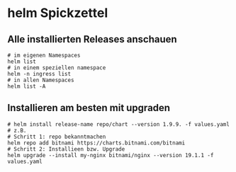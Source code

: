 # helm Spickzettel 

## Alle installierten Releases anschauen 

```
# im eigenen Namespaces 
helm list
# in einem speziellen namespace
helm -n ingress list
# in allen Namespaces 
helm list -A
```

## Installieren am besten mit upgraden 


```
# helm install release-name repo/chart --version 1.9.9. -f values.yaml
# z.B.
# Schritt 1: repo bekanntmachen 
helm repo add bitnami https://charts.bitnami.com/bitnami
# Schritt 2: Installieen bzw. Upgrade 
helm upgrade --install my-nginx bitnami/nginx --version 19.1.1 -f values.yaml
```
